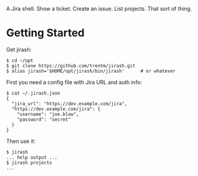 A Jira shell. Show a ticket. Create an issue. List projects.
That sort of thing.

# Getting Started

Get jirash:

    $ cd ~/opt
    $ git clone https://github.com/trentm/jirash.git
    $ alias jirash='$HOME/opt/jirash/bin/jirash'      # or whatever

First you need a config file with Jira URL and auth info:

    $ cat ~/.jirash.json
    {
      "jira_url": "https://dev.example.com/jira",
      "https://dev.example.com/jira": {
        "username": "joe.blow",
        "password": "secret"
      }
    }

Then use it:

    $ jirash
    ... help output ...
    $ jirash projects
    ...

